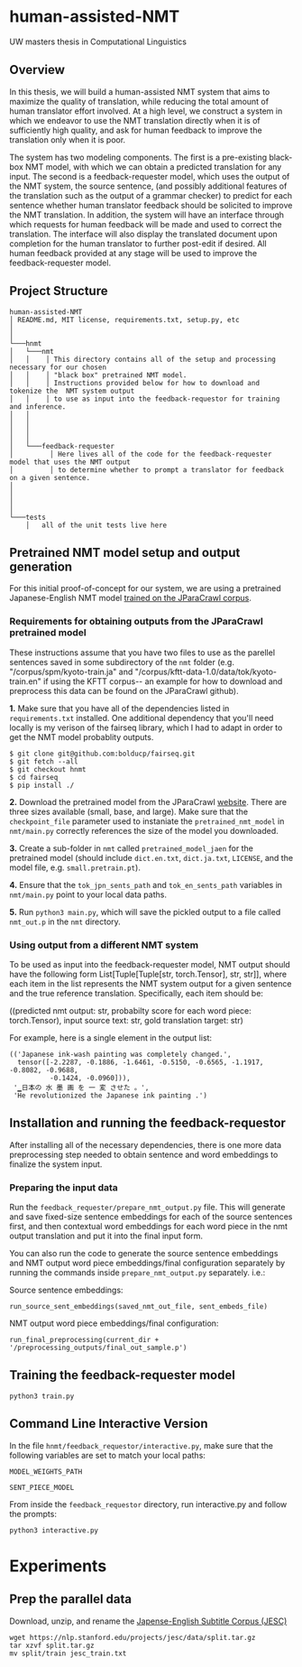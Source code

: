 # human-assisted-NMT
UW masters thesis in Computational Linguistics

## Overview
In this thesis, we will build a human-assisted NMT system that aims to maximize the quality of translation, while reducing the total amount of human translator effort involved. At a high level, we construct a system in which we endeavor to use the NMT translation directly when it is of sufficiently high quality, and ask for human feedback to improve the translation only when it is poor. 

The system has two modeling components. The first is a pre-existing black-box NMT model, with which we can obtain a predicted translation for any input. The second is a feedback-requester model, which uses the output of the NMT system, the source sentence, (and possibly additional features of the translation such as the output of a grammar checker) to predict for each sentence whether human translator feedback should be solicited to improve the NMT translation. In addition, the system will have an interface through which requests for human feedback will be made and used to correct the translation. The interface will also display the translated document upon completion for the human translator to further post-edit if desired. All human feedback provided at any stage will be used to improve the feedback-requester model.

## Project Structure

```
human-assisted-NMT
│ README.md, MIT license, requirements.txt, setup.py, etc
│     
│
└───hnmt
│   └───nmt
│   │    │ This directory contains all of the setup and processing necessary for our chosen
│   │    │ "black box" pretrained NMT model.  
│   │    │ Instructions provided below for how to download and tokenize the  NMT system output
│   │    │ to use as input into the feedback-requestor for training and inference.
│   │  
│   │
│   │       
│   │   
│   └───feedback-requester
│         │ Here lives all of the code for the feedback-requester model that uses the NMT output
│         │ to determine whether to prompt a translator for feedback on a given sentence.
│   
│       
│      
│        
└───tests
    │   all of the unit tests live here 
```

## Pretrained NMT model setup and output generation

For this initial proof-of-concept for our system, we are using a pretrained 
Japanese-English NMT model [trained on the JParaCrawl corpus](https://github.com/MorinoseiMorizo/jparacrawl-finetune).

### Requirements for obtaining outputs from the JParaCrawl pretrained model

These instructions assume that you have two files to use as the parellel sentences
saved in some subdirectory of the `nmt` folder (e.g. "/corpus/spm/kyoto-train.ja"
and "/corpus/kftt-data-1.0/data/tok/kyoto-train.en" if using the KFTT corpus-- an
example for how to download and preprocess this data can be found on the JParaCrawl
github).

**1.** Make sure that you have all of the dependencies listed in `requirements.txt` installed. One additional dependency that you'll need locally is my verison of the fairseq library, which I had to adapt in order to get the NMT model probablity outputs.
```
$ git clone git@github.com:bolducp/fairseq.git
$ git fetch --all
$ git checkout hnmt
$ cd fairseq
$ pip install ./
```

**2.** Download the pretrained model from the JParaCrawl [website](http://www.kecl.ntt.co.jp/icl/lirg/jparacrawl/). There are three sizes available (small, base, and large). Make sure that the `checkpoint_file` parameter used to instaniate the `pretrained_nmt_model` in `nmt/main.py` correctly references the size of the model you downloaded.

**3.** Create a sub-folder in `nmt` called `pretrained_model_jaen` for the pretrained model (should include `dict.en.txt`, `dict.ja.txt`, `LICENSE`, and the model file, e.g. `small.pretrain.pt`).

**4.** Ensure that the `tok_jpn_sents_path` and `tok_en_sents_path` variables in `nmt/main.py` point to your local data paths.

**5.** Run `python3 main.py`, which will save the pickled output to a file called `nmt_out.p` in the `nmt` directory.

### Using output from a different NMT system
To be used as input into the feedback-requester model, NMT output should have the following form List[Tuple[Tuple[str, torch.Tensor], str, str]], where each item in the list represents the NMT system output for a given sentence and the true reference translation. Specifically, each item should be:

((predicted nmt output: str, probabilty score for each word piece: torch.Tensor), input source text: str, gold translation target: str)

For example, here is a single element in the output list:
```
(('Japanese ink-wash painting was completely changed.',
  tensor([-2.2287, -0.1886, -1.6461, -0.5150, -0.6565, -1.1917, -0.8082, -0.9688,
          -0.1424, -0.0960])),
 '▁日本の 水 墨 画 を 一 変 させた 。',
 'He revolutionized the Japanese ink painting .')
```

## Installation and running the feedback-requestor

After installing all of the necessary dependencies, there is one more data preprocessing step needed to obtain sentence and word embeddings to finalize the system input.

### Preparing the input data

Run the `feedback_requester/prepare_nmt_output.py` file. This will generate and save fixed-size sentence embeddings for each of the source sentences first, and then contextual word embeddings for each word piece in the nmt output translation and put it into the final input form.

You can also run the code to generate the source sentence embeddings and NMT output word piece embeddings/final configuration separately by running the commands inside `prepare_nmt_output.py` separately. i.e.:

Source sentence embeddings: 

`run_source_sent_embeddings(saved_nmt_out_file, sent_embeds_file)` 

NMT output word piece embeddings/final configuration: 

`run_final_preprocessing(current_dir + '/preprocessing_outputs/final_out_sample.p')`


## Training the feedback-requester model
`python3 train.py`



## Command Line Interactive Version
In the file `hnmt/feedback_requestor/interactive.py`, make sure that the following variables are set to match your local paths:

`MODEL_WEIGHTS_PATH`

`SENT_PIECE_MODEL`

From inside the `feedback_requestor` directory, run interactive.py and follow the prompts:

`python3 interactive.py`


# Experiments

## Prep the parallel data
Download, unzip, and rename the [Japense-English Subtitle Corpus (JESC)](https://nlp.stanford.edu/projects/jesc/)

```
wget https://nlp.stanford.edu/projects/jesc/data/split.tar.gz
tar xzvf split.tar.gz
mv split/train jesc_train.txt
```


